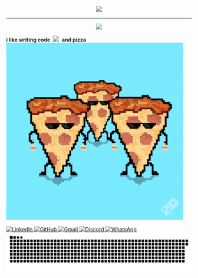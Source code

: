 <p align="center">
  <a href="https://github.com/EmanuelRobinson">
    <img src="https://readme-typing-svg.herokuapp.com/demo/?pause=&color=FF1E82&center=true&vCenter=true&repeat=false&lines=Emanuel+Robinson"/></a>
</p>

---

<p align="center">
  <a href="#">
    <img src="https://readme-typing-svg.herokuapp.com?font=Fira+Code&pause=1000&color=FF1E82&center=true&width=435&lines=SOFTWARE+DEVELOPER+IN+PROGRESS"/>
  </a>
</p>

**i like writing code**&nbsp;&nbsp;![](cat-typing.gif)&nbsp;&nbsp;**and pizza**&nbsp;&nbsp;![](Pizzaparty.gif)
 
<a href="https://www.linkedin.com/in/emanuel-robinson-ordo%C3%B1ez-hancco-797956355/">
  <img src="https://img.shields.io/badge/linkedin-%230077B5.svg?style=for-the-badge&logo=linkedin&logoColor=white" alt="LinkedIn">
</a>  

<a href="https://github.com/EmanuelRobinson">
  <img src="https://img.shields.io/badge/github-%23121011.svg?style=for-the-badge&logo=github&logoColor=white" alt="GitHub">
</a> 

<a href="mailto:emarobins.oh@gmail.com">
  <img src="https://img.shields.io/badge/Gmail-D14836?style=for-the-badge&logo=gmail&logoColor=white" alt="Gmail">
</a>  

<a href="https://discord.com/users/emanuel_oh">
  <img src="https://img.shields.io/badge/Discord-%235865F2.svg?style=for-the-badge&logo=discord&logoColor=white" alt="Discord">
</a>  

<a href="https://wa.me/51904667970">
  <img src="https://img.shields.io/badge/WhatsApp-25D366?style=for-the-badge&logo=whatsapp&logoColor=white" alt="WhatsApp">
</a>

<img src="https://raw.githubusercontent.com/EmanuelRobinson/EmanuelRobinson/output/snake.svg" alt="Snake animation" />

